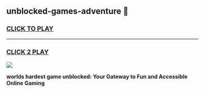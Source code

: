 
## unblocked-games-adventure 👋
<h3>
<a href="https://premium.freeplayer.one?title=unblocked-games-adventure&ref=14F">CLICK TO PLAY</a></h3>
<hr>

<h3>
<a href="https://premium.freeplayer.one?title=unblocked-games-adventure&ref=14F">CLICK 2 PLAY</a>
  
</h3>

<a href="https://premium.freeplayer.one?title=unblocked-games-adventure&ref=12F/"><img src="https://clearcache.store/games.png"></a>


**worlds hardest game unblocked: Your Gateway to Fun and Accessible Online Gaming**
